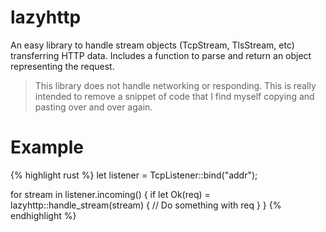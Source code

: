 # lazyhttp

An easy library to handle stream objects (TcpStream, TlsStream, etc) transferring HTTP data. Includes a function to parse and return an object representing the request.

> This library does not handle networking or responding. This is really intended to remove a snippet of code that I find myself copying and pasting over and over again.

# Example

{% highlight rust %}
let listener = TcpListener::bind("addr");

for stream in listener.incoming() {
    if let Ok(req) = lazyhttp::handle_stream(stream) {
        // Do something with req
    }
}
{% endhighlight %}

